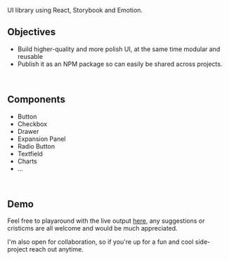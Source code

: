 UI library using React, Storybook and Emotion.

## Objectives

- Build higher-quality and more polish UI, at the same time modular and reusable
- Publish it as an NPM package so can easily be shared across projects.

<br />

## Components

- Button
- Checkbox
- Drawer
- Expansion Panel
- Radio Button
- Textfield
- Charts
- ...

<br />

## Demo

Feel free to playaround with the live output [here](https://gorg-ui.netlify.com), any suggestions or cristicms are all welcome and would be much appreciated.

I'm also open for collaboration, so if you're up for a fun and cool side-project reach out anytime.

